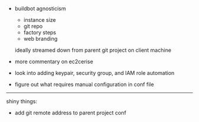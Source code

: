 * buildbot agnosticism
    * instance size
    * git repo
    * factory steps
    * web branding
    
    ideally streamed down from parent git project on client machine

* more commentary on ec2cerise

* look into adding keypair, security group, and IAM role automation

* figure out what requires manual configuration in conf file

---

shiny things:

* add git remote address to parent project conf
